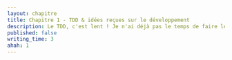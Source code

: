 ```yaml
---
layout: chapitre
title: Chapitre 1 - TDD & idées reçues sur le développement
description: Le TDD, c'est lent ! Je n'ai déjà pas le temps de faire les features, alors les tests ? Pouah !
published: false
writing_time: 3
ahah: 1
---
```

